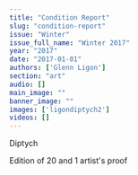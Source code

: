 ```yaml
---
title: "Condition Report"
slug: "condition-report"
issue: "Winter"
issue_full_name: "Winter 2017"
year: "2017"
date: "2017-01-01"
authors: ['Glenn Ligon']
section: "art"
audio: []
main_image: ""
banner_image: ""
images: ['ligondiptych2']
videos: []
---
```

Diptych

 Edition of 20 and 1 artist's proof

